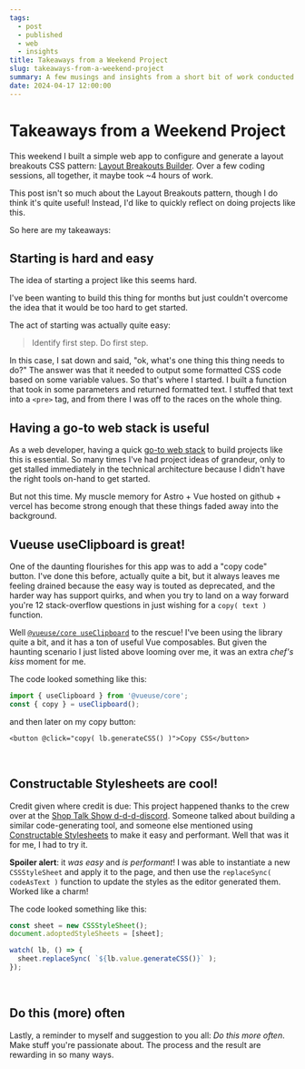 ```yaml
---
tags: 
  - post
  - published
  - web
  - insights
title: Takeaways from a Weekend Project
slug: takeaways-from-a-weekend-project
summary: A few musings and insights from a short bit of work conducted over the weekend.
date: 2024-04-17 12:00:00
---
```



# Takeaways from a Weekend Project

This weekend I built a simple web app to configure and generate a layout breakouts CSS pattern: [Layout Breakouts Builder](https://layout-breakouts-builder.vercel.app/). Over a few coding sessions, all together, it maybe took ~4 hours of work.

This post isn't so much about the Layout Breakouts pattern, though I do think it's quite useful! Instead, I'd like to quickly reflect on doing projects like this.

So here are my takeaways:


## Starting is hard and easy

The idea of starting a project like this seems hard.

I've been wanting to build this thing for months but just couldn't overcome the idea that it would be too hard to get started. 

The act of starting was actually quite easy:

> Identify first step. Do first step.

In this case, I sat down and said, "ok, what's one thing this thing needs to do?" The answer was that it needed to output some formatted CSS code based on some variable values. So that's where I started. I built a function that took in some parameters and returned formatted text. I stuffed that text into a `<pre>` tag, and from there I was off to the races on the whole thing.


## Having a go-to web stack is useful

As a web developer, having a quick [go-to web stack](/blog/whats-your-go-to-web-stack-2024-edition/) to build projects like this is essential. So many times I've had project ideas of grandeur, only to get stalled immediately in the technical architecture because I didn't have the right tools on-hand to get started.

But not this time. My muscle memory for Astro + Vue hosted on github + vercel has become strong enough that these things faded away into the background.


## Vueuse useClipboard is great!

One of the daunting flourishes for this app was to add a "copy code" button. I've done this before, actually quite a bit, but it always leaves me feeling drained because the easy way is touted as deprecated, and the harder way has support quirks, and when you try to land on a way forward you're 12 stack-overflow questions in just wishing for a `copy( text )` function.

Well [`@vueuse/core useClipboard`](https://vueuse.org/core/useClipboard/) to the rescue! I've been using the library quite a bit, and it has a ton of useful Vue composables. But given the haunting scenario I just listed above looming over me, it was an extra *chef's kiss* moment for me.

The code looked something like this:

```js
import { useClipboard } from '@vueuse/core';
const { copy } = useClipboard();
```

and then later on my copy button:

```vue
<button @click="copy( lb.generateCSS() )">Copy CSS</button>
```
<br>

## Constructable Stylesheets are cool!

Credit given where credit is due: This project happened thanks to the crew over at the [Shop Talk Show d-d-d-discord](https://www.patreon.com/shoptalkshow). Someone talked about building a similar code-generating tool, and someone else mentioned using [Constructable Stylesheets](https://web.dev/articles/constructable-stylesheets) to make it easy and performant. Well that was it for me, I had to try it.

**Spoiler alert**: it *was easy* and *is performant*! I was able to instantiate a new `CSSStyleSheet` and apply it to the page, and then use the `replaceSync( codeAsText )` function to update the styles as the editor generated them. Worked like a charm!

The code looked something like this:

```js
const sheet = new CSSStyleSheet();
document.adoptedStyleSheets = [sheet];

watch( lb, () => {
  sheet.replaceSync( `${lb.value.generateCSS()}` );
});
```
<br>

## Do this (more) often

Lastly, a reminder to myself and suggestion to you all: *Do this more often*. Make stuff you're passionate about. The process and the result are rewarding in so many ways.